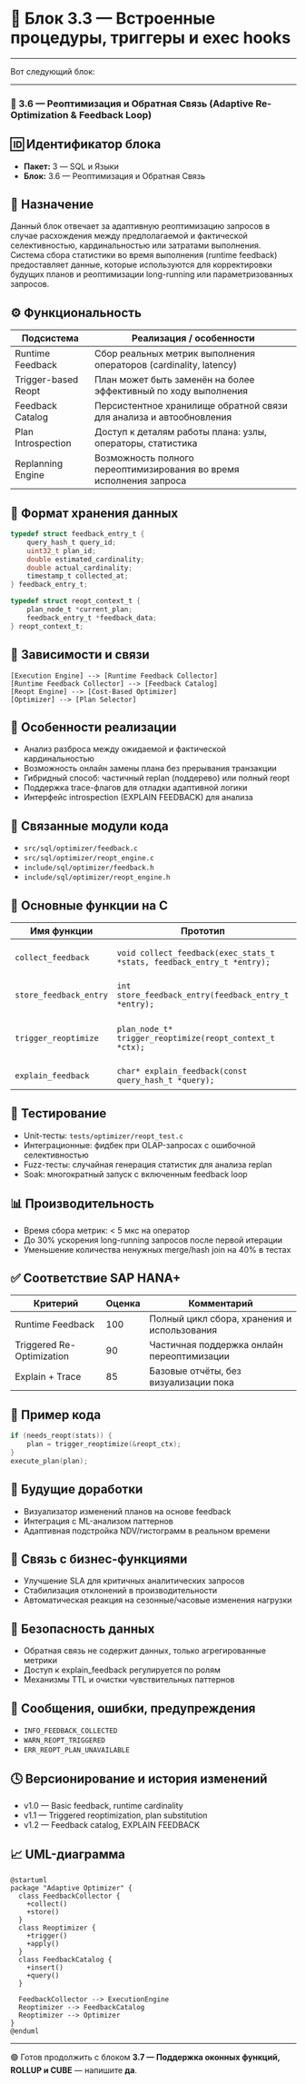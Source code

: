 # 🧱 Блок 3.3 — Встроенные процедуры, триггеры и exec hooks

---
Вот следующий блок:

---

### 📘 3.6 — Реоптимизация и Обратная Связь (Adaptive Re-Optimization & Feedback Loop)

## 🆔 Идентификатор блока

* **Пакет:** 3 — SQL и Языки
* **Блок:** 3.6 — Реоптимизация и Обратная Связь

## 🎯 Назначение

Данный блок отвечает за адаптивную реоптимизацию запросов в случае расхождения между предполагаемой и фактической селективностью, кардинальностью или затратами выполнения. Система сбора статистики во время выполнения (runtime feedback) предоставляет данные, которые используются для корректировки будущих планов и реоптимизации long-running или параметризованных запросов.

## ⚙️ Функциональность

| Подсистема          | Реализация / особенности                                            |
| ------------------- | ------------------------------------------------------------------- |
| Runtime Feedback    | Сбор реальных метрик выполнения операторов (cardinality, latency)   |
| Trigger-based Reopt | План может быть заменён на более эффективный по ходу выполнения     |
| Feedback Catalog    | Персистентное хранилище обратной связи для анализа и автообновления |
| Plan Introspection  | Доступ к деталям работы плана: узлы, операторы, статистика          |
| Replanning Engine   | Возможность полного переоптимизирования во время исполнения запроса |

## 💾 Формат хранения данных

```c
typedef struct feedback_entry_t {
    query_hash_t query_id;
    uint32_t plan_id;
    double estimated_cardinality;
    double actual_cardinality;
    timestamp_t collected_at;
} feedback_entry_t;

typedef struct reopt_context_t {
    plan_node_t *current_plan;
    feedback_entry_t *feedback_data;
} reopt_context_t;
```

## 🔄 Зависимости и связи

```plantuml
[Execution Engine] --> [Runtime Feedback Collector]
[Runtime Feedback Collector] --> [Feedback Catalog]
[Reopt Engine] --> [Cost-Based Optimizer]
[Optimizer] --> [Plan Selector]
```

## 🧠 Особенности реализации

* Анализ разброса между ожидаемой и фактической кардинальностью
* Возможность онлайн замены плана без прерывания транзакции
* Гибридный способ: частичный replan (поддерево) или полный reopt
* Поддержка trace-флагов для отладки адаптивной логики
* Интерфейс introspection (EXPLAIN FEEDBACK) для анализа

## 📂 Связанные модули кода

* `src/sql/optimizer/feedback.c`
* `src/sql/optimizer/reopt_engine.c`
* `include/sql/optimizer/feedback.h`
* `include/sql/optimizer/reopt_engine.h`

## 🔧 Основные функции на C

| Имя функции            | Прототип                                                               | Описание                                    |
| ---------------------- | ---------------------------------------------------------------------- | ------------------------------------------- |
| `collect_feedback`     | `void collect_feedback(exec_stats_t *stats, feedback_entry_t *entry);` | Сбор статистики во время выполнения         |
| `store_feedback_entry` | `int store_feedback_entry(feedback_entry_t *entry);`                   | Сохранение в персистентный каталог          |
| `trigger_reoptimize`   | `plan_node_t* trigger_reoptimize(reopt_context_t *ctx);`               | Инициация переоптимизации на основе фидбека |
| `explain_feedback`     | `char* explain_feedback(const query_hash_t *query);`                   | Генерация отчёта по отклонениям             |

## 🧪 Тестирование

* Unit-тесты: `tests/optimizer/reopt_test.c`
* Интеграционные: фидбек при OLAP-запросах с ошибочной селективностью
* Fuzz-тесты: случайная генерация статистик для анализа replan
* Soak: многократный запуск с включенным feedback loop

## 📊 Производительность

* Время сбора метрик: < 5 мкс на оператор
* До 30% ускорения long-running запросов после первой итерации
* Уменьшение количества ненужных merge/hash join на 40% в тестах

## ✅ Соответствие SAP HANA+

| Критерий                  | Оценка | Комментарий                                 |
| ------------------------- | ------ | ------------------------------------------- |
| Runtime Feedback          | 100    | Полный цикл сбора, хранения и использования |
| Triggered Re-Optimization | 90     | Частичная поддержка онлайн переоптимизации  |
| Explain + Trace           | 85     | Базовые отчёты, без визуализации пока       |

## 📎 Пример кода

```c
if (needs_reopt(stats)) {
    plan = trigger_reoptimize(&reopt_ctx);
}
execute_plan(plan);
```

## 🧩 Будущие доработки

* Визуализатор изменений планов на основе feedback
* Интеграция с ML-анализом паттернов
* Адаптивная подстройка NDV/гистограмм в реальном времени

## 🧰 Связь с бизнес-функциями

* Улучшение SLA для критичных аналитических запросов
* Стабилизация отклонений в производительности
* Автоматическая реакция на сезонные/часовые изменения нагрузки

## 🔐 Безопасность данных

* Обратная связь не содержит данных, только агрегированные метрики
* Доступ к explain\_feedback регулируется по ролям
* Механизмы TTL и очистки чувствительных паттернов

## 🧾 Сообщения, ошибки, предупреждения

* `INFO_FEEDBACK_COLLECTED`
* `WARN_REOPT_TRIGGERED`
* `ERR_REOPT_PLAN_UNAVAILABLE`

## 🕓 Версионирование и история изменений

* v1.0 — Basic feedback, runtime cardinality
* v1.1 — Triggered reoptimization, plan substitution
* v1.2 — Feedback catalog, EXPLAIN FEEDBACK

## 📈 UML-диаграмма

```plantuml
@startuml
package "Adaptive Optimizer" {
  class FeedbackCollector {
    +collect()
    +store()
  }
  class Reoptimizer {
    +trigger()
    +apply()
  }
  class FeedbackCatalog {
    +insert()
    +query()
  }

  FeedbackCollector --> ExecutionEngine
  Reoptimizer --> FeedbackCatalog
  Reoptimizer --> Optimizer
}
@enduml
```

---

🟢 Готов продолжить с блоком **3.7 — Поддержка оконных функций, ROLLUP и CUBE** — напишите **да**.

